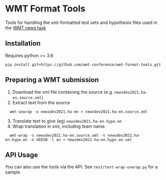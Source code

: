 # WMT Format Tools

Tools for handling the xml-formatted test sets and hypothesis files used in the [WMT news task](http://www.statmt.org/wmt21/translation-task.html)


## Installation

Requires python >= 3.6

```pip install git+https://github.com/wmt-conference/wmt-format-tools.git```

## Preparing a WMT submission
1. Download the xml file containing the source (e.g. `newsdev2021.ha-en.source.xml`)
2. Extract text from the source
  ```
    wmt-unwrap -o newsdev2021.ha-en < newsdev2021.ha-en.source.xml
  ```
3. Translate text to give (eg) `newsdev2021.ha-en.hypo.en`
4. Wrap translation in xml, including team name
  ```
    wmt-wrap -s newsdev2021.ha-en.source.xml -t newsdev2021.ha-en.hypo.en -n UEDIN -l en > newsdev2021.ha-en.hypo.en.xml
  ```
## API Usage
 You can also use the tools via the API. See `test/test-wrap-unwrap.py` for a sample

